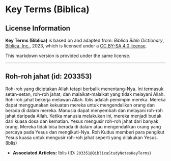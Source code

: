 # Key Terms (Biblica)

## License Information

**Key Terms (Biblica)** is based on and adapted from: _Biblica Bible Dictionary_, [Biblica, Inc.](https://www.biblica.com/), 2023, which is licensed under a [CC BY-SA 4.0 license](https://creativecommons.org/licenses/by-sa/4.0/legalcode.en).

This markdown version is provided under the same license.



--------------------------------

## Roh-roh jahat (id: 203353)

Roh\-roh yang diciptakan Allah tetapi berbalik menentang\-Nya. Ini termasuk setan\-setan, roh\-roh jahat, dan malaikat\-malaikat yang tidak melayani Allah. Roh\-roh jahat bekerja melawan Allah. Iblis adalah pemimpin mereka. Mereka dapat menggunakan kekuatan mereka untuk mengendalikan orang dan berada di dalam mereka. Manusia dapat menyembah dan melayani roh\-roh jahat daripada Allah. Ketika manusia melakukan ini, mereka menjadi budak dari kuasa dosa dan kematian. Yesus mengusir roh\-roh jahat dari banyak orang. Mereka tidak bisa berada di dalam atau mengendalikan orang yang percaya pada Yesus dan mengikuti\-Nya. Roh Kudus memberi para pengikut Yesus kuasa untuk mengusir roh\-roh jahat seperti yang dilakukan Yesus. (Iblis)

* **Associated Articles:** Iblis (ID: `203351@BiblicaStudyNotesKeyTerms`)


